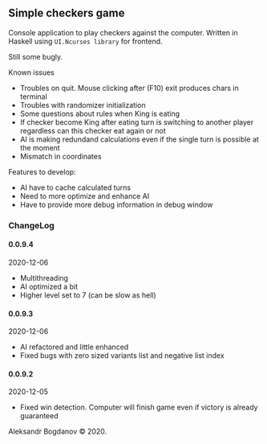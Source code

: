 ## Simple checkers game

Console application to play checkers against the computer.
Written in Haskell using `UI.Ncurses library` for frontend.

Still some bugly.

Known issues
- Troubles on quit. Mouse clicking after (F10) exit produces chars in terminal
- Troubles with randomizer initialization
- Some questions about rules when King is eating
- If checker become King after eating turn is switching to another player regardless can this checker eat again or  not
- AI is making redundand calculations even if the single turn is possible at the moment
- Mismatch in coordinates

Features to develop:
- AI have to cache calculated turns
- Need to more optimize and enhance AI
- Have to provide more debug information in debug window


### ChangeLog

#### 0.0.9.4
2020-12-06
- Multithreading
- AI optimized a bit
- Higher level set to 7 (can be slow as hell)

#### 0.0.9.3
2020-12-06
- AI refactored and little enhanced
- Fixed bugs with zero sized variants list and negative list index

#### 0.0.9.2
2020-12-05
- Fixed win detection. Computer will finish game even if victory is already guaranteed

Aleksandr Bogdanov © 2020.
